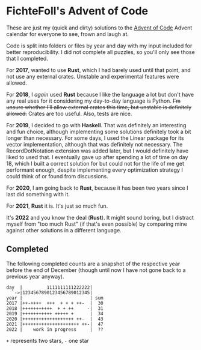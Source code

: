 # FichteFoll's Advent of Code

These are just my (quick and dirty) solutions to the
[Advent of Code][] Advent calendar
for everyone to see, frown and laugh at.

[Advent of Code]: https://adventofcode.com/

Code is split into folders or files by year and day
with my input included for better reproducibility.
I did not complete all puzzles,
so you'll only see those that I completed.

For **2017**, wanted to use **Rust**,
which I had barely used until that point,
and not use any external crates.
Unstable and experimental features were allowed.

For **2018**, I *again* used **Rust**
because I like the language a lot
but don't have any real uses for it
considering my day-to-day language is Python.
~~I'm unsure whether I'll allow external crates this time,
but unstable is definitely allowed.~~
Crates are too useful.
Also, tests are nice.

For **2019**, I decided to go with **Haskell**.
That was definitely an interesting and fun choice,
although implementing some solutions
definitely took a bit longer than necessary.
For some days, I used the Linear package for its vector implementation,
although that was definitely not necessary.
The RecordDotNotation extension was added later,
but I would definitely have liked to used that.
I eventually gave up after spending a lot of time on day 18,
which I built a correct solution for
but could not for the life of me get performant enough,
despite implementing every optimization strategy
I could think of or found from discussions.

For **2020**, I am going back to **Rust**,
because it has been two years since I last did something with it.

For **2021**, **Rust** it is. It's just so much fun.

It's **2022** and you know the deal (**Rust**).
It might sound boring,
but I distract myself from "too much Rust"
(if that's even possible)
by comparing mine against other solutions
in a different language.


## Completed

The following completed counts are a snapshot of the respective year
before the end of December
(though until now I have not gone back to a previous year anyway).

```
day  |         1111111111222222|
  `->|1234567890123456789012345|
year |                         | sum
2017 |++-++++  +++  + + + ++-  |  30
2018 |+++++++++++  + + ++     -|  31
2019 |+++++++++++ +++++ +      |  34
2020 |+++++++++++++++++++ ++-  |  43
2021 |+++++++++++++++++++++ ++-|  47
2022 |    work in progress     |  ??
```

`+` represents two stars, `-` one star
